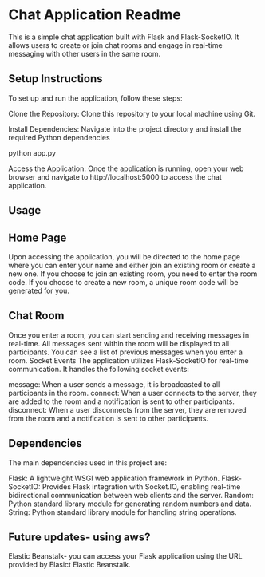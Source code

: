 # Chat Application Readme
This is a simple chat application built with Flask and Flask-SocketIO. It allows users to create or join chat rooms and engage in real-time messaging with other users in the same room.

## Setup Instructions
To set up and run the application, follow these steps:

Clone the Repository: Clone this repository to your local machine using Git.

Install Dependencies: Navigate into the project directory and install the required Python dependencies

python app.py

Access the Application: Once the application is running, open your web browser and navigate to http://localhost:5000 to access the chat application.

## Usage
## Home Page
Upon accessing the application, you will be directed to the home page where you can enter your name and either join an existing room or create a new one.
If you choose to join an existing room, you need to enter the room code.
If you choose to create a new room, a unique room code will be generated for you.
## Chat Room
Once you enter a room, you can start sending and receiving messages in real-time.
All messages sent within the room will be displayed to all participants.
You can see a list of previous messages when you enter a room.
Socket Events
The application utilizes Flask-SocketIO for real-time communication. It handles the following socket events:

message: When a user sends a message, it is broadcasted to all participants in the room.
connect: When a user connects to the server, they are added to the room and a notification is sent to other participants.
disconnect: When a user disconnects from the server, they are removed from the room and a notification is sent to other participants.

## Dependencies
The main dependencies used in this project are:

Flask: A lightweight WSGI web application framework in Python.
Flask-SocketIO: Provides Flask integration with Socket.IO, enabling real-time bidirectional communication between web clients and the server.
Random: Python standard library module for generating random numbers and data.
String: Python standard library module for handling string operations.


## Future updates- using aws?

Elastic Beanstalk- you can access your Flask application using the URL provided by Elasict Elastic Beanstalk.
